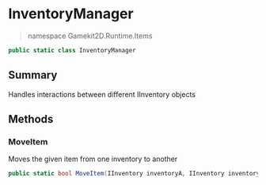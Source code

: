 # InventoryManager
> namespace Gamekit2D.Runtime.Items
```csharp
public static class InventoryManager
```

## Summary
Handles interactions between different IInventory objects

## Methods
### MoveItem
Moves the given item from one inventory to another
```csharp
public static bool MoveItem(IInventory inventoryA, IInventory inventoryB, ItemProfile item, int amount = 1)
```
